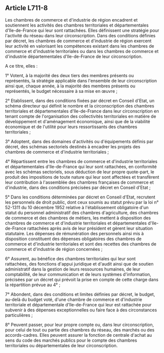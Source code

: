 Article L711-8
----
Les chambres de commerce et d'industrie de région encadrent et soutiennent les
activités des chambres territoriales et départementales d'Ile-de-France qui leur
sont rattachées. Elles définissent une stratégie pour l'activité du réseau dans
leur circonscription. Dans des conditions définies par décret, les chambres de
commerce et d'industrie de région exercent leur activité en valorisant les
compétences existant dans les chambres de commerce et d'industrie territoriales
ou dans les chambres de commerce et d'industrie départementales d'Ile-de-France
de leur circonscription.

A ce titre, elles :

1° Votent, à la majorité des deux tiers des membres présents ou représentés, la
stratégie applicable dans l'ensemble de leur circonscription ainsi que, chaque
année, à la majorité des membres présents ou représentés, le budget nécessaire à
sa mise en œuvre ;

2° Etablissent, dans des conditions fixées par décret en Conseil d'Etat, un
schéma directeur qui définit le nombre et la circonscription des chambres
territoriales et départementales d'Ile-de-France dans leur circonscription en
tenant compte de l'organisation des collectivités territoriales en matière de
développement et d'aménagement économique, ainsi que de la viabilité économique
et de l'utilité pour leurs ressortissants des chambres territoriales ;

3° Adoptent, dans des domaines d'activités ou d'équipements définis par décret,
des schémas sectoriels destinés à encadrer les projets des chambres de commerce
et d'industrie territoriales ;

4° Répartissent entre les chambres de commerce et d'industrie territoriales et
départementales d'Ile-de-France qui leur sont rattachées, en conformité avec les
schémas sectoriels, sous déduction de leur propre quote-part, le produit des
impositions de toute nature qui leur sont affectées et transfèrent leur
contribution à l'assemblée des chambres françaises de commerce et d'industrie,
dans des conditions précisées par décret en Conseil d'Etat ;

5° Dans les conditions déterminées par décret en Conseil d'Etat, recrutent les
personnels de droit public, dont ceux soumis au statut prévu par la loi n°
52-1311 du 10 décembre 1952 relative à l'établissement obligatoire d'un statut
du personnel administratif des chambres d'agriculture, des chambres de commerce
et des chambres de métiers, les mettent à disposition des chambres de commerce
et d'industrie territoriales et départementales d'Ile-de-France rattachées après
avis de leur président et gèrent leur situation statutaire. Les dépenses de
rémunération des personnels ainsi mis à disposition constituent des dépenses
obligatoires des chambres de commerce et d'industrie territoriales et sont des
recettes des chambres de commerce et d'industrie de région concernées ;

6° Assurent, au bénéfice des chambres territoriales qui leur sont rattachées,
des fonctions d'appui juridique et d'audit ainsi que de soutien administratif
dans la gestion de leurs ressources humaines, de leur comptabilité, de leur
communication et de leurs systèmes d'information, précisées par un décret qui
prévoit la prise en compte de cette charge dans la répartition prévue au 4° ;

7° Abondent, dans des conditions et limites définies par décret, le budget,
au-delà du budget voté, d'une chambre de commerce et d'industrie territoriale et
départementale d'Ile-de-France qui leur est rattachée pour subvenir à des
dépenses exceptionnelles ou faire face à des circonstances particulières ;

8° Peuvent passer, pour leur propre compte ou, dans leur circonscription, pour
celui de tout ou partie des chambres du réseau, des marchés ou des
accords-cadres. Elles peuvent assurer la fonction de centrale d'achat au sens du
code des marchés publics pour le compte des chambres territoriales ou
départementales de leur circonscription.
